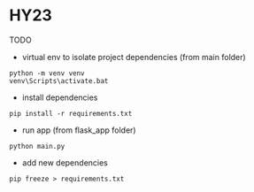 # HY23

TODO

- virtual env to isolate project dependencies (from main folder)
```
python -m venv venv
venv\Scripts\activate.bat
```
- install dependencies
```
pip install -r requirements.txt
```
- run app (from flask_app folder)
```
python main.py
```

- add new dependencies
```
pip freeze > requirements.txt
```

